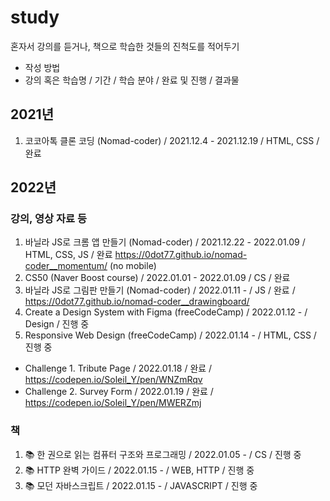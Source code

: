 # study
혼자서 강의를 듣거나, 책으로 학습한 것들의 진척도를 적어두기 

- 작성 방법
- 강의 혹은 학습명 / 기간 / 학습 분야 / 완료 및 진행 / 결과물

## 2021년 
1. 코코아톡 클론 코딩 (Nomad-coder) / 2021.12.4 - 2021.12.19 / HTML, CSS / 완료

## 2022년

### 강의, 영상 자료 등
1. 바닐라 JS로 크롬 앱 만들기 (Nomad-coder) / 2021.12.22 - 2022.01.09 / HTML, CSS, JS / 완료 https://0dot77.github.io/nomad-coder__momentum/ (no mobile)
2. CS50 (Naver Boost course) / 2022.01.01 - 2022.01.09 / CS / 완료
3. 바닐라 JS로 그림판 만들기 (Nomad-coder) / 2022.01.11 - / JS / 완료 / https://0dot77.github.io/nomad-coder__drawingboard/
4. Create a Design System with Figma (freeCodeCamp) / 2022.01.12 - / Design / 진행 중
5. Responsive Web Design (freeCodeCamp) / 2022.01.14 - / HTML, CSS / 진행 중
  - Challenge 1. Tribute Page / 2022.01.18 / 완료 / https://codepen.io/Soleil_Y/pen/WNZmRqv
  - Challenge 2. Survey Form / 2022.01.19 / 완료 / https://codepen.io/Soleil_Y/pen/MWERZmj

### 책
1. 📚 한 권으로 읽는 컴퓨터 구조와 프로그래밍 / 2022.01.05 - / CS / 진행 중
2. 📚 HTTP 완벽 가이드 / 2022.01.15 - / WEB, HTTP / 진행 중
3. 📚 모던 자바스크립트 / 2022.01.15 - / JAVASCRIPT / 진행 중
